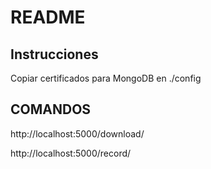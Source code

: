 # README

## Instrucciones

Copiar certificados para MongoDB en ./config

## COMANDOS

http://localhost:5000/download/<filename>

http://localhost:5000/record/<segundos>